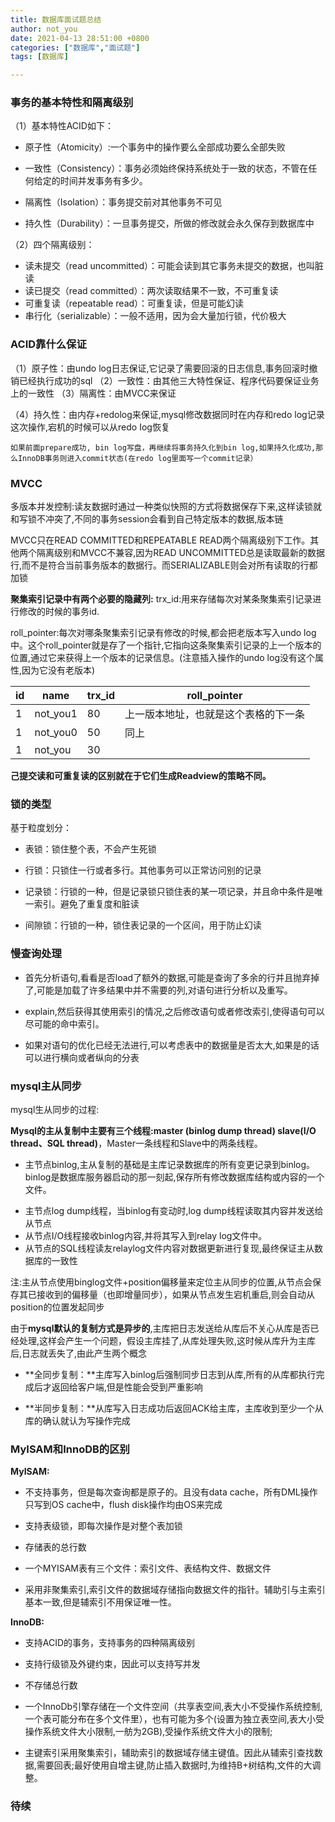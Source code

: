 ```yaml
---
title: 数据库面试题总结
author: not_you
date: 2021-04-13 28:51:00 +0800
categories: ["数据库","面试题"]
tags: [数据库]

---
```




### 事务的基本特性和隔离级别

（1）基本特性ACID如下：

- 原子性（Atomicity）:一个事务中的操作要么全部成功要么全部失败

- 一致性（Consistency）：事务必须始终保持系统处于一致的状态，不管在任何给定的时间并发事务有多少。

- 隔离性（Isolation）：事务提交前对其他事务不可见

- 持久性（Durability）：一旦事务提交，所做的修改就会永久保存到数据库中

（2）四个隔离级别：

- 读未提交（read uncommitted）：可能会读到其它事务未提交的数据，也叫脏读
- 读已提交（read committed）：两次读取结果不一致，不可重复读
- 可重复读（repeatable read）：可重复读，但是可能幻读
- 串行化（serializable）：一般不适用，因为会大量加行锁，代价极大 

### ACID靠什么保证

（1）原子性：由undo log日志保证,它记录了需要回滚的日志信息,事务回滚时撤销已经执行成功的sql
（2）一致性：由其他三大特性保证、程序代码要保证业务上的一致性
（3）隔离性：由MVCC来保证

（4）持久性：由内存+redolog来保证,mysql修改数据同时在内存和redo log记录这次操作,宕机的时候可以从redo Iog恢复

``` InnoDB redo log 写盘 InnoDB事务进入prepare状态
如果前面prepare成功, bin log写盘，再继续将事务持久化到bin log,如果持久化成功,那么InnoDB事务则进入commit状态(在redo log里面写一个commit记录）
```

### MVCC

多版本并发控制:读友数据时通过一种类似快照的方式将数据保存下来,这样读锁就和写锁不冲突了,不同的事务session会看到自己特定版本的数据,版本链

MVCC只在READ COMMITTED和REPEATABLE READ两个隔离级别下工作。其他两个隔离级别和MVCC不兼容,因为READ UNCOMMITTED总是读取最新的数据行,而不是符合当前事务版本的数据行。而SERIALIZABLE则会对所有读取的行都加锁

**聚集索引记录中有两个必要的隐藏列:**
trx_id:用来存储每次对某条聚集索引记录进行修改的时候的事务id.

roll_pointer:每次对哪条聚集索引记录有修改的时候,都会把老版本写入undo log中。这个roll_pointer就是存了一个指针,它指向这条聚集索引记录的上一个版本的位置,通过它来获得上一个版本的记录信息。(注意插入操作的undo log没有这个属性,因为它没有老版本)

| id   | name     | trx_id | roll_pointer                         |
| ---- | -------- | ------ | ------------------------------------ |
| 1    | not_you1 | 80     | 上一版本地址，也就是这个表格的下一条 |
| 1    | not_you0 | 50     | 同上                                 |
| 1    | not_you  | 30     |                                      |



**己提交读和可重复读的区别就在于它们生成Readview的策略不同。**

### 锁的类型

基于粒度划分：

- 表锁：锁住整个表，不会产生死锁

- 行锁：只锁住一行或者多行。其他事务可以正常访问别的记录

- 记录锁：行锁的一种，但是记录锁只锁住表的某一项记录，并且命中条件是唯一索引。避免了重复度和脏读

- 间隙锁：行锁的一种，锁住表记录的一个区间，用于防止幻读

### 慢查询处理

- 首先分析语句,看看是否load了额外的数据,可能是查询了多余的行并且抛弃掉了,可能是加载了许多结果中并不需要的列,对语句进行分析以及重写。

- explain,然后获得其使用索引的情况,之后修改语句或者修改索引,使得语句可以尽可能的命中索引。

- 如果对语句的优化已经无法进行,可以考虑表中的数据量是否太大,如果是的话可以进行横向或者纵向的分表

### mysql主从同步

mysql生从同步的过程:

**Mysql的主从复制中主要有三个线程:master (binlog dump thread) slave(I/O thread、SQL thread)**，Master一条线程和Slave中的两条线程。

* 主节点binlog,主从复制的基础是主库记录数据库的所有变更记录到binlog。binlog是数据库服务器启动的那一刻起,保存所有修改数据库结构或内容的一个文件。

- 主节点log dump线程，当binlog有变动时,log dump线程读取其内容并发送给从节点
- 从节点I/O线程接收binlog内容,并将其写入到relay log文件中。
- 从节点的SQL线程读友relaylog文件内容对数据更新进行复现,最终保证主从数据库的一致性

注:主从节点使用binglog文件+position偏移量来定位主从同步的位置,从节点会保存其已接收到的偏移量（也即增量同步），如果从节点发生宕机重启,则会自动从position的位置发起同步

由于**mysql默认的复制方式是异步的**,主库把日志发送给从库后不关心从库是否已经处理,这样会产生一个问题，假设主库挂了,从库处理失败,这时候从库升为主库后,日志就丢失了,由此产生两个概念

- **全同步复制：**主库写入binlog后强制同步日志到从库,所有的从库都执行完成后才返回给客户端,但是性能会受到严重影响

- **半同步复制：**从库写入日志成功后返回ACK给主库，主库收到至少一个从库的确认就认为写操作完成

### MyISAM和InnoDB的区别

**MyISAM:**

- 不支持事务，但是每次查询都是原子的。且没有data cache，所有DML操作只写到OS cache中，flush disk操作均由OS来完成

- 支持表级锁，即每次操作是对整个表加锁

- 存储表的总行数

- 一个MYISAM表有三个文件：索引文件、表结构文件、数据文件

- 采用非聚集索引,索引文件的数据域存储指向数据文件的指针。辅助引与主索引基本一致,但是辅索引不用保证唯一性。

**InnoDB:**

- 支持ACID的事务，支持事务的四种隔离级别
- 支持行级锁及外键约束，因此可以支持写并发
- 不存储总行数
- 一个InnoDb引擎存储在一个文件空间（共享表空间,表大小不受操作系统控制,一个表可能分布在多个文件里），也有可能为多个(设置为独立表空间,表大小受操作系统文件大小限制,一舫为2GB),受操作系统文件大小的限制;

- 主键索引采用聚集索引，辅助索引的数据域存储主键值。因此从辅索引查找数据,需要回表;最好使用自增主键,防止插入数据时,为维持B+树结构,文件的大调整。

### 待续





